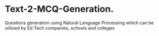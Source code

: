 # Text-2-MCQ-Generation.
Questions generation using Natural Language Processing which can be utilised by Ed Tech companies, schools and colleges
